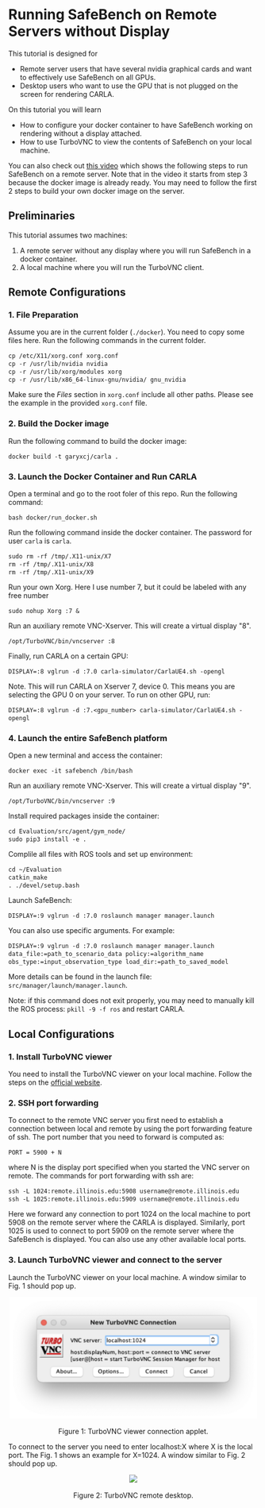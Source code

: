
# Running SafeBench on Remote Servers without Display


This tutorial is designed for

  * Remote server users that have several nvidia graphical cards and want to
    effectively use SafeBench on all GPUs.
  * Desktop users who want to use the GPU that is not plugged on the screen for
    rendering CARLA.

On this tutorial you will learn

  * How to configure your docker container to have SafeBench working on rendering without a display attached.
  * How to use TurboVNC to view the contents of SafeBench on your local machine.

You can also check out [this video](https://drive.google.com/file/d/1akOcuhkX0Ip1nD7R6ouzStJkwfZaXLFV/view?usp=sharing) which shows the following steps to run SafeBench on a remote server. Note that in the video it starts from step 3 because the docker image is already ready. You may need to follow the first 2 steps to build your own docker image on the server.

## Preliminaries

This tutorial assumes two machines:

1. A remote server without any display where you will run SafeBench in a docker container.
2. A local machine where you will run the TurboVNC client.


## Remote Configurations

### 1. File Preparation

Assume you are in the current folder (`./docker`). You need to copy some files here. Run the following commands in the current folder.

	cp /etc/X11/xorg.conf xorg.conf
	cp -r /usr/lib/nvidia nvidia
	cp -r /usr/lib/xorg/modules xorg
	cp -r /usr/lib/x86_64-linux-gnu/nvidia/ gnu_nvidia

Make sure the *Files* section in `xorg.conf` include all other paths. Please see the example in the provided `xorg.conf` file.

### 2. Build the Docker image

Run the following command to build the docker image:

	docker build -t garyxcj/carla .

### 3. Launch the Docker Container and Run CARLA

Open a terminal and go to the root foler of this repo. Run the following command:

	bash docker/run_docker.sh

Run the following command inside the docker container. The password for user `carla` is `carla`.

	sudo rm -rf /tmp/.X11-unix/X7
	rm -rf /tmp/.X11-unix/X8
	rm -rf /tmp/.X11-unix/X9

Run your own Xorg. Here I use number 7, but it could be labeled with any free
number

    sudo nohup Xorg :7 &

Run an auxiliary remote VNC-Xserver. This will create a virtual display "8".

    /opt/TurboVNC/bin/vncserver :8

Finally, run CARLA on a certain GPU:

    DISPLAY=:8 vglrun -d :7.0 carla-simulator/CarlaUE4.sh -opengl

Note. This will run CARLA on Xserver 7, device 0. This means you are selecting the GPU 0 on your server. To run on other GPU, run:

    DISPLAY=:8 vglrun -d :7.<gpu_number> carla-simulator/CarlaUE4.sh -opengl

### 4. Launch the entire SafeBench platform

Open a new terminal and access the container:

	docker exec -it safebench /bin/bash

Run an auxiliary remote VNC-Xserver. This will create a virtual display "9".

    /opt/TurboVNC/bin/vncserver :9

Install required packages inside the container:

	cd Evaluation/src/agent/gym_node/
	sudo pip3 install -e .

Complile all files with ROS tools and set up environment:

	cd ~/Evaluation
	catkin_make
	. ./devel/setup.bash

Launch SafeBench: 

	DISPLAY=:9 vglrun -d :7.0 roslaunch manager manager.launch

You can also use specific arguments. For example:

	DISPLAY=:9 vglrun -d :7.0 roslaunch manager manager.launch data_file:=path_to_scenario_data policy:=algorithm_name obs_type:=input_observation_type load_dir:=path_to_saved_model

More details can be found in the launch file: `src/manager/launch/manager.launch`.

Note: if this command does not exit properly, you may need to manually kill the ROS process: `pkill -9 -f ros` and restart CARLA.

## Local Configurations

### 1. Install TurboVNC viewer

You need to install the TurboVNC viewer on your local machine. Follow the steps on the [official website](https://www.turbovnc.org).

### 2. SSH port forwarding

To connect to the remote VNC server you first need to establish a connection between local and remote by using the port forwarding feature of ssh. The port number that you need to forward is computed as:

	PORT = 5900 + N
	
where N is the display port specified when you started the VNC server on remote. The commands for port forwarding with ssh are:

	ssh -L 1024:remote.illinois.edu:5908 username@remote.illinois.edu
	ssh -L 1025:remote.illinois.edu:5909 username@remote.illinois.edu

Here we forward any connection to port 1024 on the local machine to port 5908 on the remote server where the CARLA is displayed. Similarly, port 1025 is used to connect to port 5909 on the remote server where the SafeBench is displayed. You can also use any other available local ports.

### 3. Launch TurboVNC viewer and connect to the server

Launch the TurboVNC viewer on your local machine. A window similar to Fig. 1 should pop up.

<center>
<img src="./images/turbovnc.png" width="500">

Figure 1: TurboVNC viewer connection applet.
</center>

To connect to the server you need to enter localhost:X where X is the local port. The Fig. 1 shows an example for X=1024. A window similar to Fig. 2 should pop up.

<center>
<img src="./images/carla.png" width="600">

Figure 2: TurboVNC remote desktop.
</center>

